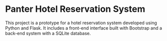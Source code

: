 # Panter Hotel Reservation System

This project is a prototype for a hotel reservation system developed using Python and Flask. It includes a front-end interface built with Bootstrap and a back-end system with a SQLite database.

##

